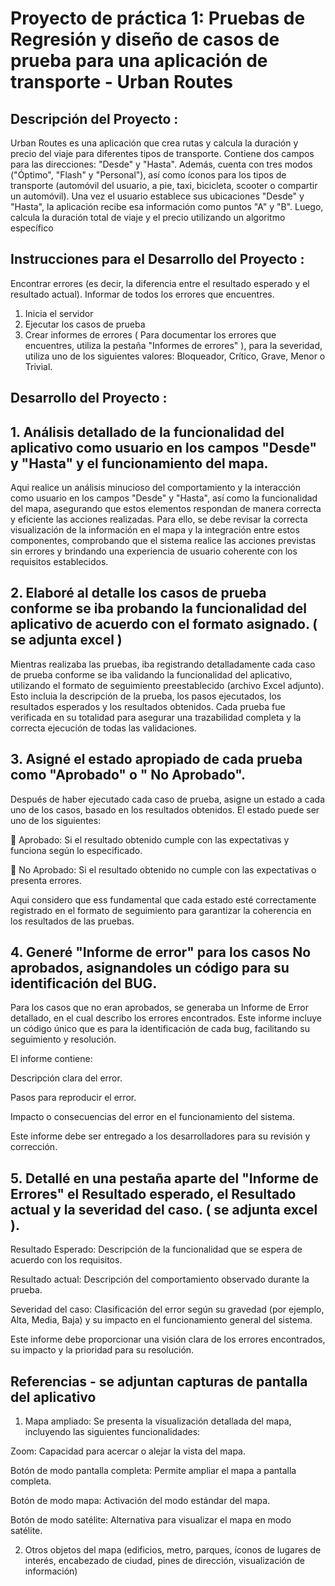 # Proyecto de práctica 1: Pruebas de Regresión y diseño de casos de prueba para una aplicación de transporte - Urban Routes

## Descripción del Proyecto :

Urban Routes es una aplicación que crea rutas y calcula la duración y precio del viaje para diferentes tipos de transporte.
Contiene dos campos para las direcciones: "Desde" y "Hasta". Además, cuenta con tres modos ("Óptimo", "Flash" y "Personal"), así como íconos para los tipos de transporte (automóvil del usuario, a pie, taxi, bicicleta, scooter o compartir un automóvil).
Una vez el usuario establece sus ubicaciones "Desde" y "Hasta", la aplicación recibe esa información como puntos "A" y "B". Luego, calcula la duración total de viaje y el precio utilizando un algoritmo específico

## Instrucciones para el Desarrollo del Proyecto :

Encontrar errores (es decir, la diferencia entre el resultado esperado y el resultado actual). Informar de todos los errores que encuentres.

1. Inicia el servidor
2. Ejecutar los casos de prueba
3. Crear informes de errores ( Para documentar los errores que encuentres, utiliza la pestaña "Informes de errores"  ), para la severidad, utiliza uno de los siguientes valores: Bloqueador, Crítico, Grave, Menor o Trivial.

## Desarrollo del Proyecto :

## 1. Análisis detallado de la funcionalidad del aplicativo como usuario en los campos "Desde" y "Hasta" y el funcionamiento del mapa.

Aqui realice un análisis minucioso del comportamiento y la interacción como usuario en los campos "Desde" y "Hasta", así como la funcionalidad del mapa, asegurando que estos elementos respondan de manera correcta y eficiente las acciones realizadas. Para ello, se debe revisar la correcta visualización de la información en el mapa y la integración entre estos componentes, comprobando que el sistema realice las acciones previstas sin errores y brindando una experiencia de usuario coherente con los requisitos establecidos.

## 2. Elaboré al detalle los casos de prueba conforme se iba probando la funcionalidad del aplicativo de acuerdo con el formato asignado. ( se adjunta excel )

Mientras realizaba las pruebas, iba registrando detalladamente cada caso de prueba conforme se iba validando la funcionalidad del aplicativo, utilizando el formato de seguimiento preestablecido (archivo Excel adjunto). Esto incluia la descripción de la prueba, los pasos ejecutados, los resultados esperados y los resultados obtenidos. Cada prueba fue verificada en su totalidad para asegurar una trazabilidad completa y la correcta ejecución de todas las validaciones.
   
## 3. Asigné el estado apropiado de cada prueba como "Aprobado" o " No Aprobado".

Después de haber ejecutado cada caso de prueba, asigne un estado a cada uno de los casos, basado en los resultados obtenidos. El estado puede ser uno de los siguientes:

  :key:   Aprobado:  Si el resultado obtenido cumple con las expectativas y funciona según lo especificado.
  
  :mega:  No Aprobado: Si el resultado obtenido no cumple con las expectativas o presenta errores.

Aqui considero que ess fundamental que cada estado esté correctamente registrado en el formato de seguimiento para garantizar la coherencia en los resultados de las pruebas.

## 4. Generé "Informe de error" para los casos No aprobados, asignandoles un código para su identificación del BUG.

Para los casos que no eran aprobados, se generaba un Informe de Error detallado, en el cual describo los errores encontrados. Este informe incluye un código único que es para la identificación de cada bug, facilitando su seguimiento y resolución. 

El informe contiene:

Descripción clara del error.

Pasos para reproducir el error.

Impacto o consecuencias del error en el funcionamiento del sistema.

Este informe debe ser entregado a los desarrolladores para su revisión y corrección.

## 5. Detallé en una pestaña aparte del "Informe de Errores" el Resultado esperado, el Resultado actual y la severidad del caso. ( se adjunta excel ).

Resultado Esperado: Descripción de la funcionalidad que se espera de acuerdo con los requisitos.

Resultado actual: Descripción del comportamiento observado durante la prueba.

Severidad del caso: Clasificación del error según su gravedad (por ejemplo, Alta, Media, Baja) y su impacto en el funcionamiento general del sistema.

Este informe debe proporcionar una visión clara de los errores encontrados, su impacto y la prioridad para su resolución.

## Referencias - se adjuntan capturas de pantalla del aplicativo

1. Mapa ampliado: Se presenta la visualización detallada del mapa, incluyendo las siguientes funcionalidades:

Zoom: Capacidad para acercar o alejar la vista del mapa.

Botón de modo pantalla completa: Permite ampliar el mapa a pantalla completa.

Botón de modo mapa: Activación del modo estándar del mapa.

Botón de modo satélite: Alternativa para visualizar el mapa en modo satélite.

2. Otros objetos del mapa (edificios, metro, parques, íconos de lugares de interés, encabezado de ciudad, pines de dirección, visualización de información)




